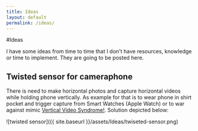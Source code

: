 ```yaml
---
title: Ideas
layout: default
permalink: /ideas/
---
```


#Ideas

I have some ideas from time to time that I don't have resources, knowledge or time to implement. They are going to be posted here.

## Twisted sensor for cameraphone 

There is need to make horizontal photos and capture horizontal videos while holding phone vertically. As example for that is to wear phone in shirt pocket and trigger capture from Smart Watches (Apple Watch) or to war against mimic [Vertical Video Syndrome!](https://www.youtube.com/watch?v=Bt9zSfinwFA). Solution depicted below:

![twisted sensor]({{ site.baseurl }}/assets/Ideas/twiseted-sensor.png)


